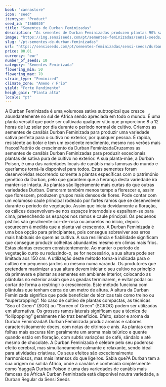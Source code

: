 ```yaml
---
book: "cannastore"
icon: "seed"
itemtype: "Product"
seed_id: "1560020"
title: "Sementes de Durban Feminizadas"
description: "As sementes de Durban Feminizadas produzem plantas 90% sativa, resilientes e robustas, que suportam temperaturas frias e proporcionam boas colheitas."
image: "https://img.sensiseeds.com/pt/sementes-feminizadas/sensi-seeds/durban-feminizada-image.png"
slug: "/pt-sementes-de-durban-feminizadas"
url: "https://sensiseeds.com/pt/sementes-feminizadas/sensi-seeds/durban-feminizada?a_aid=cannastore"
price: 80.01
currency: "eur"
number_of_seeds: 10
category: "Sementes Feminizada"
flowering_min: 50
flowering_max: 70
strain_type: "Feminized"
climate_zone: "Ameno / Frio"
yield: "Forte Rendimento"
heigh_gain: "Planta alta"
locale: "pt"
---
```

A Durban Feminizada é uma volumosa sativa subtropical que cresce abundantemente no sul de África sendo apreciada em todo o mundo. É uma planta versátil que pode ser cultivada qualquer sítio que proporcione 8 a 12 horas de luz solar por dia durante o período normal de cultivo. Criamos as sementes de canábis Durban Feminizada para produzir uma variedade sativa perfeita para o cultivo no exterior, por qualquer pessoa. É rápida, resistente ao bolor e tem um excelente rendimento, mesmo nos verões mais fracos!Padrão de crescimento da Durban FeminizadaCruzamos as sementes de canábis Durban Feminizadas para produzir excecionais plantas de sativa pura de cultivo no exterior. A sua planta-mãe, a Durban Poison, é uma das variedades locais de canábis mais famosas do mundo e queríamos torná-la disponível para todos. Estas sementes foram desenvolvidas recorrendo somente a plantas específicas com o património genético da Durban, pelo que garantem que a herança desta variedade irá manter-se intacta. As plantas são ligeiramente mais curtas do que outras variedades Durban. Demoram também menos tempo a florescer e, assim que florescem, produzem grupos mais densos de flores. Pode contar com um volumoso caule principal rodeado por fortes ramos que se desenvolvem durante o período de vegetação. Assim que inicia devidamente a floração, os cálices desenvolvem-se nos espaços internodais e espalham-se para cima, preenchendo os espaços nos ramos e caule principal. Os pequenos pistilos são geralmente cor-de-rosa ou amarelos no início, depois escurecem à medida que a planta vai crescendo. A Durban Feminizada é uma boa opção para principiantes, pois consegue sobreviver aos erros mais habituais de quem as cultiva. A sua resiliência e fiabilidade significam que consegue produzir colheitas abundantes mesmo em climas mais frios. Estas plantas crescem consistentemente. Ao manter o período de vegetação curto ou reduzindo-o, se for necessário, a sua altura pode ser limitada aos 150 cm. A utilização deste método torna-a indicada para o cultivo em pequenos jardins ou mesmo numa varanda. Os produtores que pretendam maximizar a sua altura devem iniciar o seu cultivo no princípio da primavera e plantar as sementes em ambiente interior, colocando as plântulas no exterior assim que as geadas terminarem, e evitar podar ou cortar de forma a restringir o crescimento. Este método funciona com plântulas que tenham cerca de um metro de altura. A altura da Durban Feminizada significa que pode beneficiar de técnicas tais como treino ou “supercropping”. No caso de cultivo de plantas compactas, as técnicas “Sea of Green” (SOG) ou “Screen of Green” (SCROG) podem ser utilizadas em alternativa. Os grossos ramos laterais significam que a técnica de “lollipopping” geralmente não traz benefícios. Efeito, sabor e aroma da Durban FeminizadaA Durban Feminizada produz aromas e sabores caracteristicamente doces, com notas de citrinos e anis. As plantas com folhas mais escuras têm geralmente um aroma mais telúrico e quente quando estão em floração, com subtis variações de café, sândalo e até mesmo de chocolate. A Durban Feminizada é célebre pelo seu poderoso efeito cerebral, mas simultaneamente calmante e relaxante, sendo ideal para atividades criativas. Os seus efeitos são excecionalmente harmoniosos, mas mais intensos do que ligeiros. Sabia que?A Durban tem a sua origem no sul da África, onde a canábis é conhecida simplesmente como ‘dagga’A Durban Poison é uma das variedades de canábis mais famosas de ÁfricaA Durban Feminizada está disponível noutra variedade, a Durban Regular da Sensi Seeds
